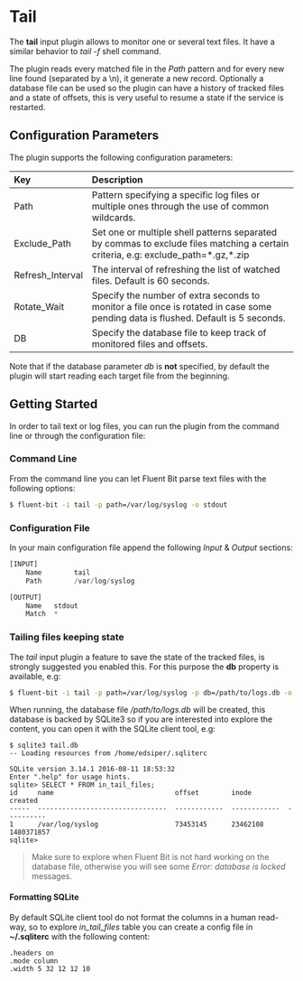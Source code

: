 # Tail

The **tail** input plugin allows to monitor one or several text files. It have a similar behavior to _tail -f_ shell command.

The plugin reads every matched file in the _Path_ pattern and for every new line found \(separated by a \n\), it generate a new record. Optionally a database file can be used so the plugin can have a history of tracked files and a state of offsets, this is very useful to resume a state if the service is restarted.

## Configuration Parameters

The plugin supports the following configuration parameters:

| Key | Description |
| :--- | :--- |
| Path | Pattern specifying a specific log files or multiple ones through the use of common wildcards. |
| Exclude\_Path | Set one or multiple shell patterns separated by commas to exclude files matching a certain criteria, e.g: exclude\_path=\*.gz,\*.zip |
| Refresh\_Interval | The interval of refreshing the list of watched files. Default is 60 seconds. |
| Rotate\_Wait | Specify the number of extra seconds to monitor a file once is rotated in case some pending data is flushed. Default is 5 seconds. |
| DB | Specify the database file to keep track of monitored files and offsets. |

Note that if the database parameter _db_ is **not** specified, by default the plugin will start reading each target file from the beginning.

## Getting Started

In order to tail text or log files, you can run the plugin from the command line or through the configuration file:

### Command Line

From the command line you can let Fluent Bit parse text files with the following options:

```bash
$ fluent-bit -i tail -p path=/var/log/syslog -o stdout
```

### Configuration File

In your main configuration file append the following _Input_ & _Output_ sections:

```python
[INPUT]
    Name        tail
    Path        /var/log/syslog

[OUTPUT]
    Name   stdout
    Match  *
```

### Tailing files keeping state

The _tail_ input plugin a feature to save the state of the tracked files, is strongly suggested you enabled this. For this purpose the **db** property is available, e.g:

```bash
$ fluent-bit -i tail -p path=/var/log/syslog -p db=/path/to/logs.db -o stdout
```

When running, the database file _/path/to/logs.db_ will be created, this database is backed by SQLite3 so if you are interested into explore the content, you can open it with the SQLite client tool, e.g:

```text
$ sqlite3 tail.db
-- Loading resources from /home/edsiper/.sqliterc

SQLite version 3.14.1 2016-08-11 18:53:32
Enter ".help" for usage hints.
sqlite> SELECT * FROM in_tail_files;
id     name                              offset        inode         created
-----  --------------------------------  ------------  ------------  ----------
1      /var/log/syslog                   73453145      23462108      1480371857
sqlite>
```

> Make sure to explore when Fluent Bit is not hard working on the database file, otherwise you will see some _Error: database is locked_ messages.

#### Formatting SQLite

By default SQLite client tool do not format the columns in a human read-way, so to explore _in\_tail\_files_ table you can create a config file in **~/.sqliterc** with the following content:

```text
.headers on
.mode column
.width 5 32 12 12 10
```

